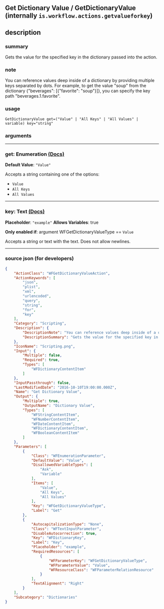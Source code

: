 
## Get Dictionary Value / GetDictionaryValue (internally `is.workflow.actions.getvalueforkey`)


## description

### summary

Gets the value for the specified key in the dictionary passed into the action. 


### note

You can reference values deep inside of a dictionary by providing multiple keys separated by dots. For example, to get the value "soup" from the dictionary {"beverages": [{"favorite": "soup"}]}, you can specify the key path "beverages.1.favorite".


### usage
```
GetDictionaryValue get=("Value" | "All Keys" | "All Values" | variable) key="string"
```

### arguments

---

### get: Enumeration [(Docs)](https://pfgithub.github.io/shortcutslang/gettingstarted#enum-select-field)
**Default Value**: `"Value"`


Accepts a string 
containing one of the options:

- `Value`
- `All Keys`
- `All Values`

---

### key: Text [(Docs)](https://pfgithub.github.io/shortcutslang/gettingstarted#text-field)
**Placeholder**: `"example"`
**Allows Variables**: true

**Only enabled if**: argument WFGetDictionaryValueType == `Value`

Accepts a string 
or text
with the text. Does not allow newlines.

---

### source json (for developers)

```json
{
	"ActionClass": "WFGetDictionaryValueAction",
	"ActionKeywords": [
		"json",
		"plist",
		"xml",
		"urlencoded",
		"query",
		"string",
		"for",
		"key"
	],
	"Category": "Scripting",
	"Description": {
		"DescriptionNote": "You can reference values deep inside of a dictionary by providing multiple keys separated by dots. For example, to get the value \"soup\" from the dictionary {\"beverages\": [{\"favorite\": \"soup\"}]}, you can specify the key path \"beverages.1.favorite\".",
		"DescriptionSummary": "Gets the value for the specified key in the dictionary passed into the action. "
	},
	"IconName": "Scripting.png",
	"Input": {
		"Multiple": false,
		"Required": true,
		"Types": [
			"WFDictionaryContentItem"
		]
	},
	"InputPassthrough": false,
	"LastModifiedDate": "2016-10-10T19:00:00.000Z",
	"Name": "Get Dictionary Value",
	"Output": {
		"Multiple": true,
		"OutputName": "Dictionary Value",
		"Types": [
			"WFStringContentItem",
			"WFNumberContentItem",
			"WFDateContentItem",
			"WFDictionaryContentItem",
			"WFBooleanContentItem"
		]
	},
	"Parameters": [
		{
			"Class": "WFEnumerationParameter",
			"DefaultValue": "Value",
			"DisallowedVariableTypes": [
				"Ask",
				"Variable"
			],
			"Items": [
				"Value",
				"All Keys",
				"All Values"
			],
			"Key": "WFGetDictionaryValueType",
			"Label": "Get"
		},
		{
			"AutocapitalizationType": "None",
			"Class": "WFTextInputParameter",
			"DisableAutocorrection": true,
			"Key": "WFDictionaryKey",
			"Label": "Key",
			"Placeholder": "example",
			"RequiredResources": [
				{
					"WFParameterKey": "WFGetDictionaryValueType",
					"WFParameterValue": "Value",
					"WFResourceClass": "WFParameterRelationResource"
				}
			],
			"TextAlignment": "Right"
		}
	],
	"Subcategory": "Dictionaries"
}
```
